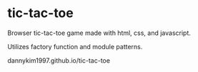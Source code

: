 # tic-tac-toe

Browser tic-tac-toe game made with html, css, and javascript.

Utilizes factory function and module patterns.

dannykim1997.github.io/tic-tac-toe
